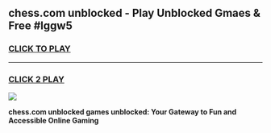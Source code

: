 
## chess.com unblocked - Play Unblocked Gmaes & Free #lggw5
<h3>
<a href="https://news.freeplayer.one?title=chess.com_unblocked&ref=26F">CLICK TO PLAY</a></h3>
<hr>

<h3>
<a href="https://news.freeplayer.one?title=chess.com_unblocked&ref=26F">CLICK 2 PLAY</a>
  
</h3>

<a href="https://news.freeplayer.one?title=chess.com_unblocked&ref=26F/"><img src="https://clearcache.store/games.png"></a>


**chess.com unblocked games unblocked: Your Gateway to Fun and Accessible Online Gaming**
